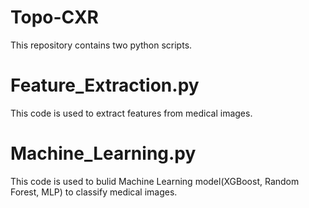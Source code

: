 # Topo-CXR
This repository contains two python scripts.

# Feature_Extraction.py
This code is used to extract features from medical images.

# Machine_Learning.py
This code is used to bulid Machine Learning model(XGBoost, Random Forest, MLP) to classify medical images.
